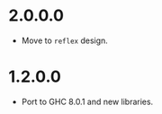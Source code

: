 2.0.0.0
=======

* Move to `reflex` design.

1.2.0.0
=======

* Port to GHC 8.0.1 and new libraries.
